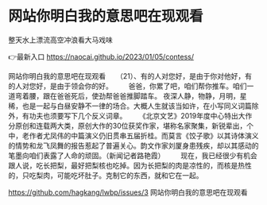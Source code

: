 # 网站你明白我的意思吧在现观看
整天水上漂流高空冲浪看大马戏味

👉最新入口 https://naocai.github.io/2023/01/05/contess/

网站你明白我的意思吧在现观看　　（21）、有的人对您好，是由于你对他好，有的人对您好，是由于领会你的好。
　　爸爸，你累了吧，咱们帮你推车。咱们一道弯着腰，跟在爸爸死后，使劲帮爸爸推脚踏车。
夜深人静，物静，月明，星稀，也是一起与白昼安静不一律的场合。大概人生就该当如许，在小写同义词篇除外，有功夫也须要写下几个反义词章。
　　《北京文艺》2019年度中心特出大作分原创和连载两大类，原创大作的30位获奖作家，堪称名家聚集，新锐辈出，个中，老作者尤凤伟的中篇演义仍旧贯串五届折桂。而莫言《饺子歌》以其诗体演义的情势和龙飞凤舞的报告惹起了普遍关心。韵文作家刘厦身患残疾，却以其感动的笔墨向咱们表露了人命的顽固。（新闻记者路艳霞）
　　现在，我已经很少有机会跟人说，吃长把梨，最好把梨核也吃掉。因为长把梨的肉是凉性的，而核是热性的，只吃梨肉，可能吃坏肚子。克制它的东西，就和它在一起。

https://github.com/hagkang/lwbp/issues/3
网站你明白我的意思吧在现观看
